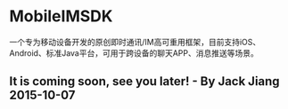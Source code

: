 # MobileIMSDK
一个专为移动设备开发的原创即时通讯/IM高可重用框架，目前支持iOS、Android、标准Java平台，可用于跨设备的聊天APP、消息推送等场景。

## It is coming soon, see you later! - By Jack Jiang 2015-10-07
